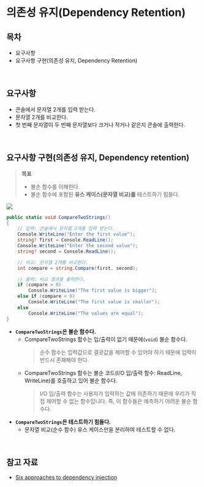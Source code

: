 # 의존성 유지(Dependency Retention)

## 목차
- 요구사항
- 요구사항 구현(의존성 유지, Dependency Retention)

<br/>

## 요구사항
- 콘솔에서 문자열 2개를 입력 받는다.
- 문자열 2개를 비교한다.
- 첫 번째 문자열이 두 번째 문자열보다 크거나 작거나 같은지 콘솔에 출력한다.

<br/>

## 요구사항 구현(의존성 유지, Dependency retention)
> **목표**
> - 불순 함수를 이해한다.
> - 불순 함수에 포함된 **유스 케이스(문자열 비교)를** 테스트하기 힘들다.

![](./images/2023-12-09-23-05-52.png)

```cs
public static void CompareTwoStrings()
{
    // 입력: 콘솔에서 문자열 2개를 입력 받는다.
    Console.WriteLine("Enter the first value");
    string? first = Console.ReadLine();
    Console.WriteLine("Enter the second value");
    string? second = Console.ReadLine();

    // 비교: 문자열 2개를 비교한다.
    int compare = string.Compare(first, second);

    // 출력: 비교 결과를 출력한다.
    if (compare > 0)
        Console.WriteLine("The first value is bigger");
    else if (compare < 0)
        Console.WriteLine("The first value is smaller");
    else
        Console.WriteLine("The values are equal");
}
```
- **`CompareTwoStrings`은 불순 함수다.**
  - CompareTwoStrings 함수는 입/출력이 없기 때문에(`void`) 불순 함수다.
    > 순수 함수는 입력값으로 결괏값을 제어할 수 있어야 하기 때문에 입력이 반드시 존재해야 한다.
  - CompareTwoStrings 함수는 불순 코드(I/O 입/출력 함수: ReadLine, WriteLine)를 호출하고 있어 불순 함수다.
    > I/O 입/출력 함수는 사용자가 입력하는 값에 의존하기 때문에 우리가 직접 제어할 수 없는 함수입니다. 즉, 이 함수들은 예측하기 어려운 불순 함수다.
- **`CompareTwoStrings`은 테스트하기 힘들다.**
  - 문자열 비교(순수 함수) 유스 케이스만을 분리하여 테스트할 수 없다.

<br/>

## 참고 자료
- [Six approaches to dependency injection](https://fsharpforfunandprofit.com/posts/dependencies/)
